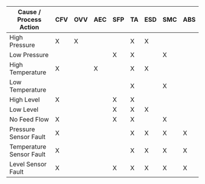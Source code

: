 Cause / Process Action | CFV | OVV | AEC | SFP | TA | ESD | SMC | ABS
----------------------|-----|-----|-----|-----|----|-----|-----|----
High Pressure         | X   | X   |     |     | X  | X   |     | 
Low Pressure          |     |     |     | X   | X  |     | X   | 
High Temperature      | X   |     | X   |     | X  | X   |     | 
Low Temperature       |     |     |     |     | X  |     | X   | 
High Level            | X   |     |     | X   | X  |     |     | 
Low Level             |     |     |     | X   | X  | X   |     | 
No Feed Flow          | X   |     |     | X   | X  |     | X   | 
Pressure Sensor Fault | X   |     |     |     | X  | X   | X   | X  
Temperature Sensor Fault | X   |     |     |     | X  | X   | X   | X  
Level Sensor Fault    | X   |     |     | X   | X  | X   | X   | X
